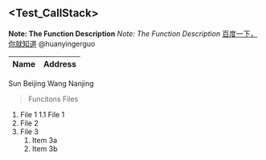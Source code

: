 ## <Test_CallStack>
**Note: The Function Description** 
*Note: The Function Description*
[百度一下，你就知道](http://www.baidu.com)
@huanyingerguo

Name | Address
---- | ------
Sun   Beijing
Wang  Nanjing

> Funcitons
> Files
1. File 1
   1.1 File 1
1. File 2
1. File 3
   1. Item 3a
   1. Item 3b

## <end>
